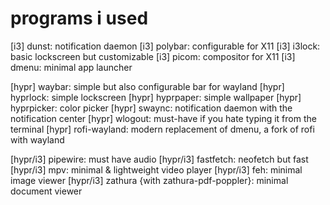 # programs i used
[i3] dunst: notification daemon
[i3] polybar: configurable for X11
[i3] i3lock: basic lockscreen but customizable
[i3] picom: compositor for X11
[i3] dmenu: minimal app launcher
  
[hypr] waybar: simple but also configurable bar for wayland
[hypr] hyprlock: simple lockscreen
[hypr] hyprpaper: simple wallpaper
[hypr] hyprpicker: color picker
[hypr] swaync: notification daemon with the notification center
[hypr] wlogout: must-have if you hate typing it from the terminal
[hypr] rofi-wayland: modern replacement of dmenu, a fork of rofi with wayland
  
[hypr/i3] pipewire: must have audio
[hypr/i3] fastfetch: neofetch but fast
[hypr/i3] mpv: minimal & lightweight video player
[hypr/i3] feh: minimal image viewer
[hypr/i3] zathura {with zathura-pdf-poppler}: minimal document viewer
  
